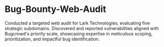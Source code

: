 # Bug-Bounty-Web-Audit
Conducted a targeted web audit for Lark Technologies, evaluating five strategic subdomains. Discovered and reported vulnerabilities aligned with Bugcrowd's priority scale, showcasing expertise in meticulous scoping, prioritization, and impactful bug identification.
